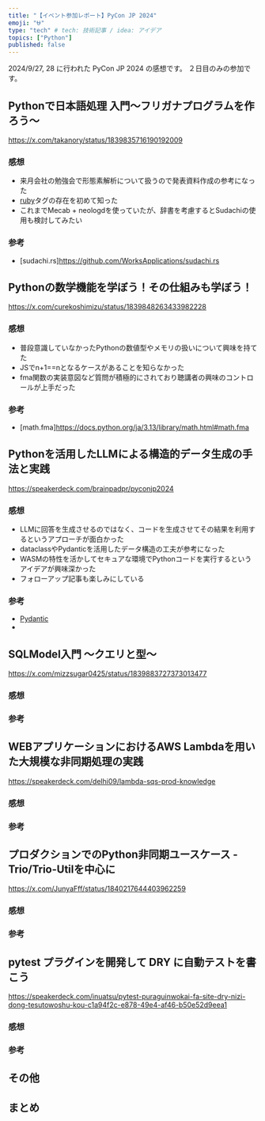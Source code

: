 ```yaml
---
title: "【イベント参加レポート】PyCon JP 2024"
emoji: "⛎"
type: "tech" # tech: 技術記事 / idea: アイデア
topics: ["Python"]
published: false
---
```


2024/9/27, 28 に行われた PyCon JP 2024 の感想です。
２日目のみの参加です。

## Pythonで日本語処理 入門〜フリガナプログラムを作ろう〜

https://x.com/takanory/status/1839835716190192009

### 感想

- 来月会社の勉強会で形態素解析について扱うので発表資料作成の参考になった
- [ruby](https://developer.mozilla.org/ja/docs/Web/HTML/Element/ruby)タグの存在を初めて知った
- これまでMecab + neologdを使っていたが、辞書を考慮するとSudachiの使用も検討してみたい

### 参考

- [sudachi.rs]https://github.com/WorksApplications/sudachi.rs 

## Pythonの数学機能を学ぼう！その仕組みも学ぼう！

https://x.com/curekoshimizu/status/1839848263433982228

### 感想

- 普段意識していなかったPythonの数値型やメモリの扱いについて興味を持てた
- JSでn+1==nとなるケースがあることを知らなかった
- fma関数の実装意図など質問が積極的にされており聴講者の興味のコントロールが上手だった

### 参考
- [math.fma]https://docs.python.org/ja/3.13/library/math.html#math.fma

## Pythonを活用したLLMによる構造的データ生成の手法と実践

https://speakerdeck.com/brainpadpr/pyconjp2024

### 感想

- LLMに回答を生成させるのではなく、コードを生成させてその結果を利用するというアプローチが面白かった
- dataclassやPydanticを活用したデータ構造の工夫が参考になった
- WASMの特性を活かしてセキュアな環境でPythonコードを実行するというアイデアが興味深かった
- フォローアップ記事も楽しみにしている

### 参考

- [Pydantic](https://pydantic-docs.helpmanual.io/)
- 

## SQLModel入門 〜クエリと型〜

https://x.com/mizzsugar0425/status/1839883727373013477

### 感想

### 参考

## WEBアプリケーションにおけるAWS Lambdaを用いた大規模な非同期処理の実践

https://speakerdeck.com/delhi09/lambda-sqs-prod-knowledge

### 感想

### 参考

## プロダクションでのPython非同期ユースケース - Trio/Trio-Utilを中心に

https://x.com/JunyaFff/status/1840217644403962259

### 感想

### 参考

## pytest プラグインを開発して DRY に自動テストを書こう

https://speakerdeck.com/inuatsu/pytest-puraguinwokai-fa-site-dry-nizi-dong-tesutowoshu-kou-c1a94f2c-e878-49e4-af46-b50e52d9eea1

### 感想

### 参考

## その他

## まとめ